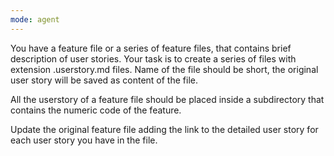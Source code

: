```yaml
---
mode: agent
---
```

You have a feature file or a series of feature files, that contains brief description of user stories. Your task is to create a series of files with extension .userstory.md files. Name of the file should be short, the original user story will be saved as content of the file.

All the userstory of a feature file should be placed inside a subdirectory that contains the numeric code of the feature.

Update the original feature file adding the link to the detailed user story for each user story you have in the file.
